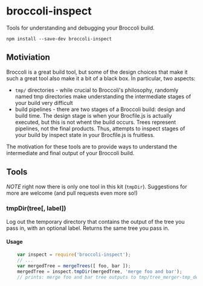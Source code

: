 # broccoli-inspect

Tools for understanding and debugging your Broccoli build.

```
npm install --save-dev broccoli-inspect
```

## Motiviation

Broccoli is a great build tool, but some of the design choices that make it such a great tool also make it a bit of a black box. In particular, two aspects:

* `tmp/` directories - while crucial to Broccoli's philosophy, randomly named tmp directories make understanding the intermediate stages of your build very difficult
* build pipelines - there are two stages of a Broccoli build: design and build time. The design stage is when your Brocfile.js is actually executed, but this is not whent the build occurs. Trees represent pipelines, not the final products. Thus, attempts to inspect stages of your build by inspect state in your Brocfile.js is fruitless.

The motivation for these tools are to provide ways to understand the intermediate and final output of your Broccoli build.

## Tools

*NOTE* right now there is only one tool in this kit (`tmpDir`). Suggestions for more are welcome (and pull requests even more so!)

### tmpDir(tree[, label])

Log out the temporary directory that contains the output of the tree you pass in, with an optional label. Returns the same tree you pass in.

#### Usage

```javascript
    var inspect = require('broccoli-inspect');
    // ...
    var mergedTree = mergeTrees([ foo, bar ]);
    mergedTree = inspect.tmpDir(mergedTree, 'merge foo and bar');
    // prints: merge foo and bar tree outputs to tmp/tree_merger-tmp_dest_dir-C89cFrtz.tmp
```